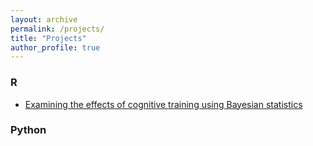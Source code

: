 ```yaml
---
layout: archive
permalink: /projects/
title: "Projects"
author_profile: true
---
```


### R
* [Examining the effects of cognitive training using Bayesian statistics](http://rpubs.com/dfellman/bayes)

### Python
